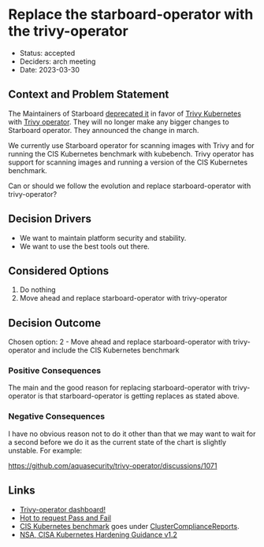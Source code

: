 # Replace the starboard-operator with the trivy-operator

* Status: accepted
* Deciders: arch meeting
* Date: 2023-03-30

## Context and Problem Statement

The Maintainers of Starboard [deprecated it](https://github.com/aquasecurity/starboard/discussions/1173) in favor of [Trivy Kubernetes](https://aquasecurity.github.io/trivy/v0.41/tutorials/kubernetes/cluster-scanning/) with [Trivy operator](https://github.com/aquasecurity/trivy-operator). They will no longer make any bigger changes to Starboard operator. They announced the change in march.

We currently use Starboard operator for scanning images with Trivy and for running the CIS Kubernetes benchmark with kubebench. Trivy operator has support for scanning images and running a version of the CIS Kubernetes benchmark.

Can or should we follow the evolution and replace starboard-operator with trivy-operator?

## Decision Drivers

* We want to maintain platform security and stability.
* We want to use the best tools out there.

## Considered Options

1. Do nothing
2. Move ahead and replace starboard-operator with trivy-operator

## Decision Outcome

Chosen option: 2 - Move ahead and replace starboard-operator with trivy-operator and include the CIS Kubernetes benchmark

### Positive Consequences

The main and the good reason for replacing starboard-operator with trivy-operator is that starboard-operator is getting replaces as stated above.

### Negative Consequences

I have no obvious reason not to do it other than that we may want to wait for a second before we do it as the current state of the chart is slightly unstable. For example:

https://github.com/aquasecurity/trivy-operator/discussions/1071

## Links

* [Trivy-operator dashboard!](https://raw.githubusercontent.com/dotdc/media/main/grafana-dashboards-kubernetes/k8s-addons-starboard-operator.png)
* [Hot to request Pass and Fail](https://github.com/aquasecurity/trivy-operator/blob/main/docs/tutorials/integrations/metrics.md#clustercompliancereport)
* [CIS Kubernetes benchmark](https://www.cisecurity.org/benchmark/kubernetes) goes under [ClusterComplianceReports](https://aquasecurity.github.io/trivy-operator/v0.12.1/docs/crds/clustercompliance-report/).
* [NSA, CISA Kubernetes Hardening Guidance v1.2](https://media.defense.gov/2022/Aug/29/2003066362/-1/-1/0/CTR_KUBERNETES_HARDENING_GUIDANCE_1.2_20220829.PDF)
